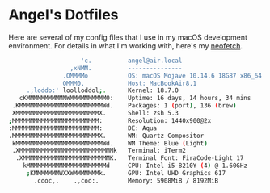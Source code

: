 # Angel's Dotfiles

Here are several of my config files that I use in my macOS development environment. For details in what I'm working with, here's my [neofetch](https://github.com/dylanaraps/neofetch).
```bash
                    'c.          angel@air.local
                 ,xNMM.          ---------------
               .OMMMMo           OS: macOS Mojave 10.14.6 18G87 x86_64
               OMMM0,            Host: MacBookAir8,1
     .;loddo:' loolloddol;.      Kernel: 18.7.0
   cKMMMMMMMMMMNWMMMMMMMMMM0:    Uptime: 16 days, 14 hours, 34 mins
 .KMMMMMMMMMMMMMMMMMMMMMMMWd.    Packages: 1 (port), 136 (brew)
 XMMMMMMMMMMMMMMMMMMMMMMMX.      Shell: zsh 5.3
;MMMMMMMMMMMMMMMMMMMMMMMM:       Resolution: 1440x900@2x
:MMMMMMMMMMMMMMMMMMMMMMMM:       DE: Aqua
.MMMMMMMMMMMMMMMMMMMMMMMMX.      WM: Quartz Compositor
 kMMMMMMMMMMMMMMMMMMMMMMMMWd.    WM Theme: Blue (Light)
 .XMMMMMMMMMMMMMMMMMMMMMMMMMMk   Terminal: iTerm2
  .XMMMMMMMMMMMMMMMMMMMMMMMMK.   Terminal Font: FiraCode-Light 17
    kMMMMMMMMMMMMMMMMMMMMMMd     CPU: Intel i5-8210Y (4) @ 1.60GHz
     ;KMMMMMMMWXXWMMMMMMMk.      GPU: Intel UHD Graphics 617
       .cooc,.    .,coo:.        Memory: 5908MiB / 8192MiB
```
